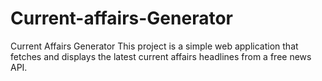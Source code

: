 # Current-affairs-Generator
Current Affairs Generator This project is a simple web application that fetches and displays the latest current affairs headlines from a free news API. 
